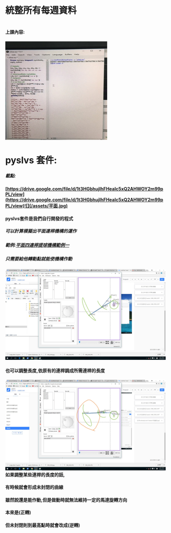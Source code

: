 # **統整所有每週資料**

# 

#### 上課內容:

#### ![](/assets/IMG_5552.jpg)

# pyslvs 套件:

##### 載點:

#### [https://drive.google.com/file/d/1t3HGbhujIhFHealc5xQ2AHWOY2m99pPL/view](https://drive.google.com/file/d/1t3HGbhujIhFHealc5xQ2AHWOY2m99pPL/view)![](/assets/平面.jpg)

#### pyslvs套件是我們自行開發的程式

##### 可以計算模擬出平面連桿機構的運作

##### 範例:[平面四連桿提球機構範例一](https://github.com/mdecourse/cd2018/blob/74a7d725df52bd013111709915c00e872bb9069a/pyslvs/single_lifter.pyslvs)

##### 只需要給他轉動點就能使機構作動

![](/assets/平面範例.jpg)

#### 也可以調整長度,依原有的連桿調成所需連桿的長度

#### ![](/assets/平面範例1.jpg)如果調整某些連桿的長度的話,

#### 有時候就會形成未封閉的曲線

#### 雖然說還是能作動,但是做動時就無法維持一定的馬達旋轉方向

#### 本來是\(正轉\)

#### 但未封閉則到最高點時就會改成\(逆轉\)



